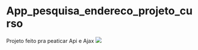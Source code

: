 # App_pesquisa_endereco_projeto_curso
Projeto feito pra peaticar Api e Ajax
<img src='ajax/app_endereço/site.jpg'>
